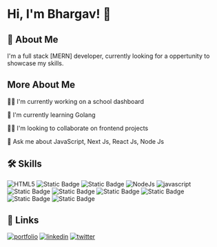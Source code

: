
# Hi, I'm Bhargav! 👋


## 🚀 About Me
I'm a full stack [MERN] developer, currently looking for a oppertunity to showcase my skills.


## More About Me
👩‍💻 I'm currently working on a school dashboard

🧠 I'm currently learning Golang

👯‍♀️ I'm looking to collaborate on frontend projects

💬 Ask me about JavaScript, Next Js, React Js, Node Js


## 🛠 Skills
![HTML5](https://img.shields.io/badge/html5-%23E34F26.svg?style=for-the-badge&logo=html5&logoColor=white)
![Static Badge](https://img.shields.io/badge/CSS3-React?style=for-the-badge&color=blue)
![Static Badge](https://img.shields.io/badge/TailwindCss-s?style=for-the-badge&logo=tailwindcss&logoColor=%23ffffff&color=%2306B6D4)
![NodeJs](https://img.shields.io/badge/node.js-6DA55F?style=for-the-badge&logo=node.js&logoColor=white)
![javascript](https://img.shields.io/badge/javascript-%23323330.svg?style=for-the-badge&logo=javascript&logoColor=%23F7DF1E)
![Static Badge](https://img.shields.io/badge/react.js-s?style=for-the-badge&logo=react&logoColor=%2361DAFB&color=black)
![Static Badge](https://img.shields.io/badge/next.js-s?style=for-the-badge&logo=nextdotjs&logoColor=%23fffff&color=black)
![Static Badge](https://img.shields.io/badge/sqlite-s?style=for-the-badge&logo=sqlite&logoColor=%23ffffff&color=blue)
![Static Badge](https://img.shields.io/badge/mongodb-s?style=for-the-badge&logo=mongodb&logoColor=%23ffffff&color=%2347A248)
![Static Badge](https://img.shields.io/badge/postgresql-i?style=for-the-badge&logo=postgresql&logoColor=%23ffffff&color=%234169E1)
![Static Badge](https://img.shields.io/badge/linux-s?style=for-the-badge&logo=linux&logoColor=black&color=%23FCC624)






## 🔗 Links
[![portfolio](https://img.shields.io/badge/my_portfolio-000?style=for-the-badge&logo=ko-fi&logoColor=white)](https://dommaraju-bhargav-portfolio.vercel.app/)
[![linkedin](https://img.shields.io/badge/linkedin-0A66C2?style=for-the-badge&logo=linkedin&logoColor=white)](https://www.linkedin.com/in/dommarajubhargav/)
[![twitter](https://img.shields.io/badge/twitter-1DA1F2?style=for-the-badge&logo=twitter&logoColor=white)](https://x.com/bhargavk5577)


